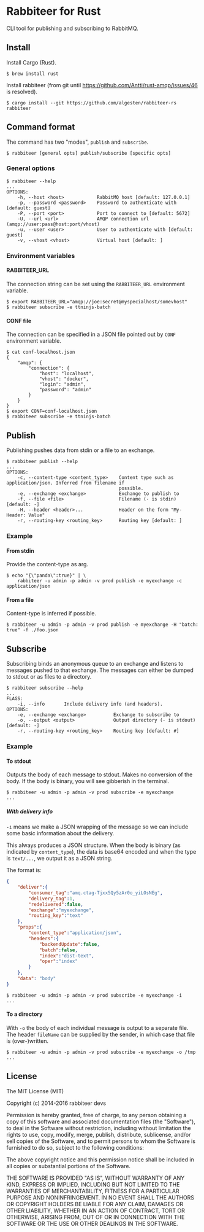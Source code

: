 Rabbiteer for Rust
==================

CLI tool for publishing and subscribing to RabbitMQ.

## Install

Install Cargo (Rust).

    $ brew install rust

Install rabbiteer (from git until
https://github.com/Antti/rust-amqp/issues/46 is resolved).

    $ cargo install --git https://github.com/algesten/rabbiteer-rs rabbiteer

## Command format

The command has two "modes", `publish` and `subscribe`.

    $ rabbiteer [general opts] publish/subscribe [specific opts]

### General options


    $ rabbiteer --help
    ...
    OPTIONS:
        -h, --host <host>            RabbitMQ host [default: 127.0.0.1]
        -p, --password <password>    Password to authenticate with [default: guest]
        -P, --port <port>            Port to connect to [default: 5672]
        -U, --url <url>              AMQP connection url (amqp://user:pass@host:port/vhost)
        -u, --user <user>            User to authenticate with [default: guest]
        -v, --vhost <vhost>          Virtual host [default: ]

### Environment variables

#### RABBITEER_URL

The connection string can be set using the `RABBITEER_URL` environment
variable.

```
$ export RABBITEER_URL="amqp://joe:secret@myspecialhost/somevhost"
$ rabbiteer subscribe -e ttninjs-batch
```

#### CONF file

The connection can be specified in a JSON file pointed out by `CONF`
environment variable.

```
$ cat conf-localhost.json
{
    "amqp": {
        "connection": {
            "host": "localhost",
            "vhost": "docker",
            "login": "admin",
            "password": "admin"
        }
    }
}
$ export CONF=conf-localhost.json
$ rabbiteer subscribe -e ttninjs-batch
```

## Publish

Publishing pushes data from stdin or a file to an exchange.


    $ rabbiteer publish --help
    ...
    OPTIONS:
        -c, --content-type <content_type>    Content type such as application/json. Inferred from filename if
                                             possible.
        -e, --exchange <exchange>            Exchange to publish to
        -f, --file <file>                    Filename (- is stdin) [default: -]
        -H, --header <header>...             Header on the form "My-Header: Value"
        -r, --routing-key <routing_key>      Routing key [default: ]



### Example

#### From stdin

Provide the content-type as arg.

    $ echo "{\"panda\":true}" | \
        rabbiteer -u admin -p admin -v prod publish -e myexchange -c application/json

#### From a file

Content-type is inferred if possible.

    $ rabbiteer -u admin -p admin -v prod publish -e myexchange -H "batch: true" -f ./foo.json


## Subscribe

Subscribing binds an anonymous queue to an exchange and listens to
messages pushed to that exchange. The messages can either be dumped to
stdout or as files to a directory.

    $ rabbiteer subscribe --help
    ...
    FLAGS:
        -i, --info       Include delivery info (and headers).
    OPTIONS:
        -e, --exchange <exchange>          Exchange to subscribe to
        -o, --output <output>              Output directory (- is stdout) [default: -]
        -r, --routing-key <routing_key>    Routing key [default: #]


### Example

#### To stdout

Outputs the body of each message to stdout. Makes no conversion
of the body. If the body is binary, you will see gibberish in the
terminal.


    $ rabbiteer -u admin -p admin -v prod subscribe -e myexchange
    ...


##### With delivery info

`-i` means we make a JSON wrapping of the message so we can include
some basic information about the delivery.

This always produces a JSON structure. When the body is binary (as
indicated by `content_type`), the data is base64 encoded and when the
type is `text/...`, we output it as a JSON string.

The format is:

```json
{
    "deliver":{
        "consumer_tag":"amq.ctag-Tjxx5Qy5zAr0o_yiLOsNEg",
        "delivery_tag":1,
        "redelivered":false,
        "exchange":"myexchange",
        "routing_key":"text"
    },
    "props":{
        "content_type":"application/json",
        "headers":{
            "backendUpdate":false,
            "batch":false,
            "index":"dist-text",
            "oper":"index"
        }
    },
    "data": "body"
}
```


    $ rabbiteer -u admin -p admin -v prod subscribe -e myexchange -i
    ...


#### To a directory

With `-o` the body of each individual message is output to a separate
file. The header `fileName` can be supplied by the sender, in which case
that file is (over-)written.


    $ rabbiteer -u admin -p admin -v prod subscribe -e myexchange -o /tmp
    ...



## License

The MIT License (MIT)

Copyright (c) 2014-2016 rabbiteer devs

Permission is hereby granted, free of charge, to any person obtaining a copy
of this software and associated documentation files (the "Software"), to deal
in the Software without restriction, including without limitation the rights
to use, copy, modify, merge, publish, distribute, sublicense, and/or sell
copies of the Software, and to permit persons to whom the Software is
furnished to do so, subject to the following conditions:

The above copyright notice and this permission notice shall be included in
all copies or substantial portions of the Software.

THE SOFTWARE IS PROVIDED "AS IS", WITHOUT WARRANTY OF ANY KIND, EXPRESS OR
IMPLIED, INCLUDING BUT NOT LIMITED TO THE WARRANTIES OF MERCHANTABILITY,
FITNESS FOR A PARTICULAR PURPOSE AND NONINFRINGEMENT. IN NO EVENT SHALL THE
AUTHORS OR COPYRIGHT HOLDERS BE LIABLE FOR ANY CLAIM, DAMAGES OR OTHER
LIABILITY, WHETHER IN AN ACTION OF CONTRACT, TORT OR OTHERWISE, ARISING FROM,
OUT OF OR IN CONNECTION WITH THE SOFTWARE OR THE USE OR OTHER DEALINGS IN
THE SOFTWARE.
